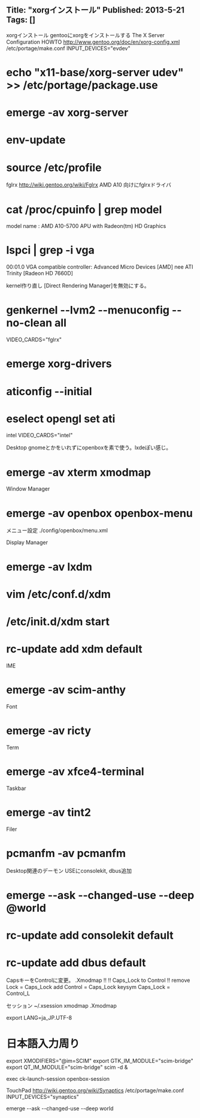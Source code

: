 Title: "xorgインストール"
Published: 2013-5-21
Tags: []
---

xorgインストール
gentooにxorgをインストールする
The X Server Configuration HOWTO
http://www.gentoo.org/doc/en/xorg-config.xml
/etc/portage/make.conf
INPUT_DEVICES="evdev"

# echo "x11-base/xorg-server udev" >> /etc/portage/package.use
# emerge -av xorg-server
# env-update
# source /etc/profile

fglrx
http://wiki.gentoo.org/wiki/Fglrx
AMD A10 向けにfglrxドライバ
# cat /proc/cpuinfo | grep model
model name      : AMD A10-5700 APU with Radeon(tm) HD Graphics
# lspci | grep -i vga
00:01.0 VGA compatible controller: Advanced Micro Devices [AMD] nee ATI Trinity [Radeon HD 7660D]

kernel作り直し [Direct Rendering Manager]を無効にする。
# genkernel --lvm2 --menuconfig --no-clean all

VIDEO_CARDS="fglrx"

# emerge xorg-drivers
# aticonfig --initial
# eselect opengl set ati

intel
VIDEO_CARDS="intel"

Desktop
gnomeとかをいれずにopenboxを素で使う。lxdeぽい感じ。
# emerge -av xterm xmodmap

Window Manager
# emerge -av openbox openbox-menu

メニュー設定
./config/openbox/menu.xml

Display Manager
# emerge -av lxdm
# vim /etc/conf.d/xdm
# /etc/init.d/xdm start
# rc-update add xdm default

IME
# emerge -av scim-anthy

Font
# emerge -av ricty

Term
# emerge -av xfce4-terminal

Taskbar
# emerge -av tint2

Filer
# pcmanfm -av pcmanfm

Desktop関連のデーモン
USEにconsolekit, dbus追加
# emerge --ask --changed-use --deep @world
# rc-update add consolekit default
# rc-update add dbus default

CapsキーをControlに変更。
.Xmodmap
!!
!! Caps_Lock to Control
!!
remove Lock = Caps_Lock
add Control = Caps_Lock
keysym Caps_Lock = Control_L

セッション
~/.xsession
xmodmap .Xmodmap

export LANG=ja_JP.UTF-8
# 日本語入力周り
export XMODIFIERS="@im=SCIM"
export GTK_IM_MODULE="scim-bridge"
export QT_IM_MODULE="scim-bridge"
scim -d &

exec ck-launch-session openbox-session

TouchPad
http://wiki.gentoo.org/wiki/Synaptics
/etc/portage/make.conf
INPUT_DEVICES="synaptics"

emerge --ask --changed-use --deep world

